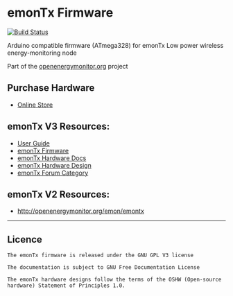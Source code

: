 # emonTx Firmware

[![Build Status](https://travis-ci.org/openenergymonitor/emonpi.svg?branch=master)](https://travis-ci.org/openenergymonitor/emonpi)

Arduino compatible firmware (ATmega328) for emonTx Low power wireless energy-monitoring node 



Part of the [openenergymonitor.org](http://openenergymonitor.org) project

## Purchase Hardware

- [Online Store](https://shop.openenergymonitor.com/sensor-nodes/)

## emonTx V3 Resources:

  - [User Guide](https://guide.openenergymonitor.org/setup/emontx/)
  - [emonTx Firmware](https://github.com/openenergymonitor/emonTxFirmware)
  - [emonTx Hardware Docs](https://wiki.openenergymonitor.org/index.php?title=EmonTx_V3.4)
  - [emonTx Hardware Design](https://github.com/openenergymonitor/Hardware/tree/master/emonTxV3)
  - [emonTx Forum Category](https://community.openenergymonitor.org/c/hardware/emontx)


## emonTx V2 Resources:

- http://openenergymonitor.org/emon/emontx

***

## Licence
```
The emonTx firmware is released under the GNU GPL V3 license

The documentation is subject to GNU Free Documentation License 

The emonTx hardware designs follow the terms of the OSHW (Open-source hardware) Statement of Principles 1.0.
```
